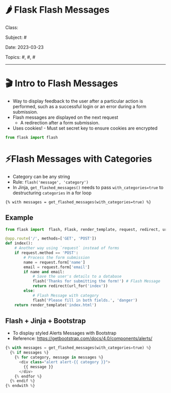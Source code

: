 # 🌶️ Flask Flash Messages
Class: <a href=""> </a>

Subject: #

Date: 2023-03-23

Topics: #, #, # 

---

# 🎬 Intro to Flash Messages
- Way to display feedback to the user after a particular action is performed, such as a successful login or an error during a form submission. 
- Flash messages are displayed on the next request
	- A redirection after a form submission.
- Uses cookies! - Must set secret key to ensure cookies are encrypted
```python
from flask import flash
```
# ⚡️Flash Messages with Categories
- Category can be any string
- Rule: `flash('message', 'category')`
- In Jinja, `get_flashed_messages()` needs to pass `with_categories=true` to destructuring `categories` in a for loop
```jinja
{% with messages = get_flashed_messages(with_categories=true) %}
```
## Example 
```python
from flask import  flash, Flask, render_template, request, redirect, url_for

@app.route('/', methods=['GET', 'POST'])
def index():
	# Another way using `request` instead of forms
    if request.method == 'POST':
        # Process the form submission
        name = request.form['name']
        email = request.form['email']
        if name and email:
            # Save the user's details to a database
            flash('Thanks for submitting the form!') # Flash Message
            return redirect(url_for('index')) 
        else:
	        # Flash Message with category
            flash('Please fill in both fields.', 'danger') 
    return render_template('index.html')
```

## Flash + Jinja + Bootstrap
- To display styled Alerts Messages with Bootstrap
- Reference: https://getbootstrap.com/docs/4.0/components/alerts/
```python
{% with messages = get_flashed_messages(with_categories=true) %}
  {% if messages %}
    {% for category, message in messages %}
      <div class="alert alert-{{ category }}">
        {{ message }}
      </div>
    {% endfor %}
  {% endif %}
{% endwith %}
```
